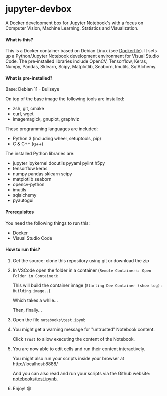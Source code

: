 # jupyter-devbox

A Docker development box for Jupyter Notebook's with a focus on Computer Vision, Machine Learning, Statistics and Visualization.

#### What is this?

This is a Docker container based on Debian Linux (see [Dockerfile](https://github.com/jakoch/jupyter-devbox/blob/main/.devcontainer/Dockerfile)).
It sets up a Python/Jupyter Notebook development environment for Visual Studio Code.
The pre-installed libraries include OpenCV, Tensorflow, Keras, Numpy, Pandas, Sklearn, Scipy, Matplotlib, Seaborn, Imutils, SqlAlchemy.

#### What is pre-installed?

Base: Debian 11 - Bullseye

On top of the base image the following tools are installed:
- zsh, git, cmake
- curl, wget
- imagemagick, gnuplot, graphviz

These programming languages are included:
 - Python 3 (including wheel, setuptools, pip)
 - C & C++ (g++)

The installed Python libraries are:
 - jupyter ipykernel docutils pyyaml pylint h5py
 - tensorflow keras
 - numpy pandas sklearn scipy
 - matplotlib seaborn
 - opencv-python
 - imutils
 - sqlalchemy
 - pyautogui

#### Prerequisites

You need the following things to run this:

- Docker
- Visual Studio Code

#### How to run this?

1. Get the source: clone this repository using git or download the zip
2. In VSCode open the folder in a container (`Remote Containers: Open Folder in Container`):

   This will build the container image (`Starting Dev Container (show log): Building image..`)

   Which takes a while...

   Then, finally...

4. Open the file `notebooks\test.ipynb`
5. You might get a warning message for "untrusted" Notebook content.

   Click `Trust` to allow executing the content of the Notebook.

6. You are now able to edit cells and run their content interactively.

   You might also run your scripts inside your browser at http://localhost:8888/

   And you can also read and run your scripts via the Github website: [notebooks/test.ipynb](https://github.com/jakoch/jupyter-devbox/blob/main/notebooks/test.ipynb).

7. Enjoy! :sunglasses:
